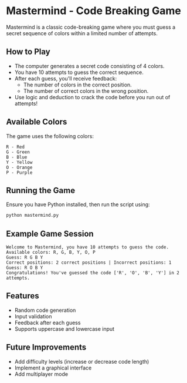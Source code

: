 # Mastermind - Code Breaking Game

Mastermind is a classic code-breaking game where you must guess a secret sequence of colors within a limited number of attempts.

## How to Play

- The computer generates a secret code consisting of 4 colors.
- You have 10 attempts to guess the correct sequence.
- After each guess, you'll receive feedback:
  - The number of colors in the correct position.
  - The number of correct colors in the wrong position.
- Use logic and deduction to crack the code before you run out of attempts!

## Available Colors

The game uses the following colors:

```
R - Red
G - Green
B - Blue
Y - Yellow
O - Orange
P - Purple
```

## Running the Game

Ensure you have Python installed, then run the script using:

```sh
python mastermind.py
```

## Example Game Session

```
Welcome to Mastermind, you have 10 attempts to guess the code.
Available colors: R, G, B, Y, O, P
Guess: R G B Y
Correct positions: 2 correct positions | Incorrect positions: 1
Guess: R O B Y
Congratulations! You've guessed the code ['R', 'O', 'B', 'Y'] in 2 attempts.
```

## Features
- Random code generation
- Input validation
- Feedback after each guess
- Supports uppercase and lowercase input

## Future Improvements
- Add difficulty levels (increase or decrease code length)
- Implement a graphical interface
- Add multiplayer mode
